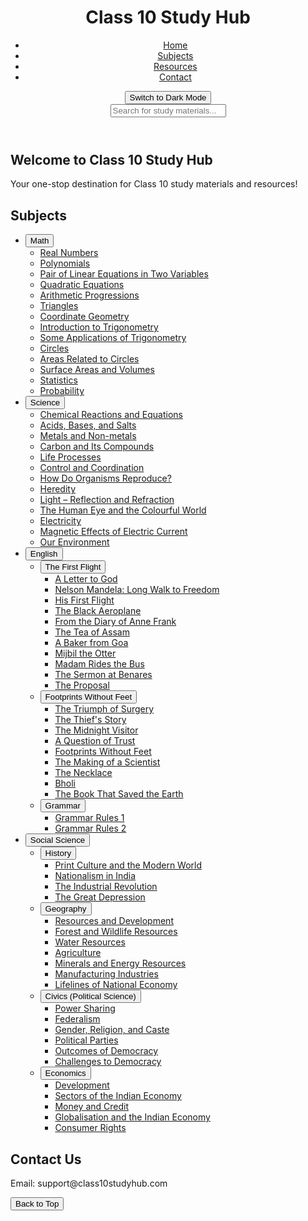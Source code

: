 <!DOCTYPE html>
<html lang="en">
<head>
    <meta name="google-site-verification" content="lVjrXx2bWlZdO1-OYmJP7Yn1387wJGOWSFL1VMq2t0A" />
    <meta charset="UTF-8">
    <meta name="viewport" content="width=device-width, initial-scale=1.0">
    <meta name="description" content="Class 10 Study Hub - Get all the study materials, notes, and solutions for Class 10 subjects including Math, Science, English, and Social Science.">
    <meta name="keywords" content="Class 10 notes, Class 10 solutions, Class 10 study materials, Class 10 syllabus, Class 10 resources, Class 10 Math, Class 10 Science, Class 10 English, Class 10 Social Science">
    <meta name="author" content="Class 10 Study Hub">
    <meta property="og:title" content="Class 10 Study Hub">
    <meta property="og:description" content="Your one-stop destination for Class 10 study materials, notes, and solutions across all subjects.">
    <meta property="og:image" content="https://www.class10studyhub.com/images/thumbnail.jpg">
    <meta property="og:url" content="https://www.class10studyhub.com">
    <meta name="robots" content="index, follow">
    <meta http-equiv="X-UA-Compatible" content="IE=edge">
    <title>Class 10 Study Hub</title>
    <link rel="stylesheet" href="styles.css">
  <link rel="sitemap" type="application/xml" title="Sitemap" href="https://dj420-gif.github.io/Stydyhub10/sitemap.xml">
    <script type="application/ld+json">
    {
      "@context": "https://schema.org",
      "@type": "EducationalOccupationalCredential",
      "name": "Class 10 Study Hub",
      "educationalCredentialAwarded": "Class 10",
      "provider": {
        "@type": "Organization",
        "name": "Class 10 Study Hub"
      },
      "url": "https://www.class10studyhub.com"
    }
    </script>
</head>
<body>
    <header>
        <h1>Class 10 Study Hub</h1>
        <nav>
            <ul>
                <li><a href="#home">Home</a></li>
                <li><a href="#subjects">Subjects</a></li>
                <li><a href="#resources">Resources</a></li>
                <li><a href="#contact">Contact</a></li>
            </ul>
        </nav>
        <div class="theme-switcher">
            <button id="dark-light-toggle">Switch to Dark Mode</button>
        </div>
        <div class="search-bar">
            <input type="text" id="search" placeholder="Search for study materials...">
        </div>
    </header>
    <section id="home">
        <h2>Welcome to Class 10 Study Hub</h2>
        <p>Your one-stop destination for Class 10 study materials and resources!</p>
    </section>
    <section id="subjects">
        <h2>Subjects</h2>
        <ul>
            <li>
                <button class="toggle-btn">Math</button>
                <ul class="toggle-content">
                    <li><a href="math/real-numbers.html">Real Numbers</a></li>
                    <li><a href="math/polynomials.html">Polynomials</a></li>
                    <li><a href="math/pair-linear-equations.html">Pair of Linear Equations in Two Variables</a></li>
                    <li><a href="math/quadratic-equations.html">Quadratic Equations</a></li>
                    <li><a href="math/arithmetic-progressions.html">Arithmetic Progressions</a></li>
                    <li><a href="math/triangles.html">Triangles</a></li>
                    <li><a href="math/coordinate-geometry.html">Coordinate Geometry</a></li>
                    <li><a href="math/introduction-to-trigonometry.html">Introduction to Trigonometry</a></li>
                    <li><a href="math/some-applications-of-trigonometry.html">Some Applications of Trigonometry</a></li>
                    <li><a href="math/circles.html">Circles</a></li>                    
                    <li><a href="math/areas-related-to-circles.html">Areas Related to Circles</a></li>
                    <li><a href="math/surface-areas-and-volumes.html">Surface Areas and Volumes</a></li>
                    <li><a href="math/statistics.html">Statistics</a></li>
                    <li><a href="math/probability.html">Probability</a></li>
                </ul>
            </li>
            <li>
                <button class="toggle-btn">Science</button>
                <ul class="toggle-content">
                    <li><a href="science/chemical-reactions.html">Chemical Reactions and Equations</a></li>
                    <li><a href="science/acids-bases-salts.html">Acids, Bases, and Salts</a></li>
                    <li><a href="science/metals-and-non-metals.html">Metals and Non-metals</a></li>
                    <li><a href="science/carbon-and-its-compounds.html">Carbon and Its Compounds</a></li>
                    <li><a href="science/life-processes.html">Life Processes</a></li>
                    <li><a href="science/control-and-coordination.html">Control and Coordination</a></li>
                    <li><a href="science/how-do-organisms-reproduce.html">How Do Organisms Reproduce?</a></li>
                    <li><a href="science/heredity.html">Heredity</a></li>
                    <li><a href="science/light-reflection-refraction.html">Light – Reflection and Refraction</a></li>
                    <li><a href="science/human-eye-colourful-world.html">The Human Eye and the Colourful World</a></li>
                    <li><a href="science/electricity.html">Electricity</a></li>
                    <li><a href="science/magnetic-effects-electric-current.html">Magnetic Effects of Electric Current</a></li>
                    <li><a href="science/our-environment.html">Our Environment</a></li>
                </ul>
            </li>
            <li>
                <button class="toggle-btn">English</button>
                <ul class="toggle-content">
                    <li>
                        <button class="toggle-btn">The First Flight</button>
                        <ul class="toggle-content">
                            <li><a href="english/first-flight/a-letter-to-god.html">A Letter to God</a></li>
                            <li><a href="english/first-flight/nelson-mandela-long-walk-to-freedom.html">Nelson Mandela: Long Walk to Freedom</a></li>
                            <li><a href="english/first-flight/his-first-flight.html">His First Flight</a></li>
                            <li><a href="english/first-flight/the-black-aeroplane.html">The Black Aeroplane</a></li>
                            <li><a href="english/first-flight/from-the-diary-of-anne-frank.html">From the Diary of Anne Frank</a></li>
                            <li><a href="english/first-flight/the-tea-of-assam.html">The Tea of Assam</a></li>
                            <li><a href="english/first-flight/a-baker-from-goa.html">A Baker from Goa</a></li>
                            <li><a href="english/first-flight/mijbil-the-otter.html">Mijbil the Otter</a></li>
                            <li><a href="english/first-flight/madam-rides-the-bus.html">Madam Rides the Bus</a></li>
                            <li><a href="english/first-flight/the-sermon-at-benares.html">The Sermon at Benares</a></li>
                            <li><a href="english/first-flight/the-proposal.html">The Proposal</a></li>
                        </ul>
                    </li>
                    <li>
                        <button class="toggle-btn">Footprints Without Feet</button>
                        <ul class="toggle-content">
                            <li><a href="english/footprints-without-feet/the-triumph-of-surgery.html">The Triumph of Surgery</a></li>
                            <li><a href="english/footprints-without-feet/the-thiefs-story.html">The Thief's Story</a></li>
                            <li><a href="english/footprints-without-feet/the-midnight-visitor.html">The Midnight Visitor</a></li>
                            <li><a href="english/footprints-without-feet/a-question-of-trust.html">A Question of Trust</a></li>
                            <li><a href="english/footprints-without-feet/footprints-without-feet.html">Footprints Without Feet</a></li>
                            <li><a href="english/footprints-without-feet/the-making-of-a-scientist.html">The Making of a Scientist</a></li>
                            <li><a href="english/footprints-without-feet/the-necklace.html">The Necklace</a></li>
                            <li><a href="english/footprints-without-feet/bholi.html">Bholi</a></li>
                            <li><a href="english/footprints-without-feet/the-book-that-saved-the-earth.html">The Book That Saved the Earth</a></li>
                        </ul>
                    </li>
                    <li>
                        <button class="toggle-btn">Grammar</button>
                        <ul class="toggle-content">
                            <li><a href="english/grammar/grammar-rules-1.html">Grammar Rules 1</a></li>
                            <li><a href="english/grammar/grammar-rules-2.html">Grammar Rules 2</a></li>
                        </ul>
                    </li>
                </ul>
            </li>
            <li>
                <button class="toggle-btn">Social Science</button>
                <ul class="toggle-content">
                    <li>
                        <button class="toggle-btn">History</button>
                        <ul class="toggle-content">
                            <li><a href="social-science/history/print-culture-and-modern-world.html">Print Culture and the Modern World</a></li>
                            <li><a href="social-science/history/nationalism-in-india.html">Nationalism in India</a></li> 
                            <li><a href="social-science/history/industrialisation.html">The Industrial Revolution</a></li> 
                            <li><a href="social-science/history/the-making-of-a-global-world.html">The Great Depression</a></li> 
                        </ul>
                    </li>
                    <li>
                        <button class="toggle-btn">Geography</button>
                        <ul class="toggle-content">
                            <li><a href="social-science/geography/resources-and-development.html">Resources and Development</a></li>
                            <li><a href="social-science/geography/forest-and-wildlife-resources.html">Forest and Wildlife Resources</a></li>
                            <li><a href="social-science/geography/water-resources.html">Water Resources</a></li>
                            <li><a href="social-science/geography/agriculture.html">Agriculture</a></li>
                            <li><a href="social-science/geography/minerals-and-energy-resources.html">Minerals and Energy Resources</a></li>
                            <li><a href="social-science/geography/manufacturing-industries.html">Manufacturing Industries</a></li>
                            <li><a href="social-science/geography/lifelines-of-national-economy.html">Lifelines of National Economy</a></li>
                        </ul>
                    </li>
                    <li>
                        <button class="toggle-btn">Civics (Political Science)</button>
                        <ul class="toggle-content">
                            <li><a href="social-science/civics/power-sharing.html">Power Sharing</a></li>
                            <li><a href="social-science/civics/federalism.html">Federalism</a></li>
                            <li><a href="social-science/civics/gender-religion-caste.html">Gender, Religion, and Caste</a></li>
                            <li><a href="social-science/civics/political-parties.html">Political Parties</a></li>
                            <li><a href="social-science/civics/outcomes-of-democracy.html">Outcomes of Democracy</a></li>
                            <li><a href="social-science/civics/challenges-to-democracy.html">Challenges to Democracy</a></li>
                        </ul>
                    </li>
                    <li>
                        <button class="toggle-btn">Economics</button>
                        <ul class="toggle-content">
                            <li><a href="social-science/economics/development.html">Development</a></li>
                            <li><a href="social-science/economics/sectors-of-the-indian-economy.html">Sectors of the Indian Economy</a></li>
                            <li><a href="social-science/economics/money-and-credit.html">Money and Credit</a></li>
                            <li><a href="social-science/economics/globalisation-and-indian-economy.html">Globalisation and the Indian Economy</a></li>
                            <li><a href="social-science/economics/consumer-rights.html">Consumer Rights</a></li>
                        </ul>
                    </li>
                </ul>
            </li>
        </ul>
    </section>
    <footer id="contact">
        <h2>Contact Us</h2>
        <p>Email: support@class10studyhub.com</p>
    </footer>
    <button id="back-to-top">Back to Top</button>
    <script>
        const toggleBtns = document.querySelectorAll('.toggle-btn');
        toggleBtns.forEach(button => {
            button.addEventListener('click', () => {
                const content = button.nextElementSibling;
                content.style.display = content.style.display === 'block' ? 'none' : 'block';
            });
        });
        // Dark/Light Mode Toggle
        const darkLightToggle = document.getElementById('dark-light-toggle');
        darkLightToggle.addEventListener('click', () => {
            document.body.classList.toggle('dark-mode');
            darkLightToggle.textContent = document.body.classList.contains('dark-mode') ? 'Switch to Light Mode' : 'Switch to Dark Mode';
        });
// Search Functionality
        const searchInput = document.getElementById('search');
        searchInput.addEventListener('input', (event) => {
            const query = event.target.value.toLowerCase();
            const links = document.querySelectorAll('a');
            links.forEach(link => {
                const text = link.textContent.toLowerCase();
                link.style.display = text.includes(query) ? 'block' : 'none';
            });
        });
        // Back to Top Button functionality
        const backToTopBtn = document.getElementById('back-to-top');
        window.onscroll = () => {
            if (document.body.scrollTop > 50 || document.documentElement.scrollTop > 50) {
                backToTopBtn.style.display = 'block';
            } else {
                backToTopBtn.style.display = 'none';
            }
        };
        backToTopBtn.addEventListener('click', () => {
            window.scrollTo({ top: 0, behavior: 'smooth' });
        });
    </script>
</body>
</html>
